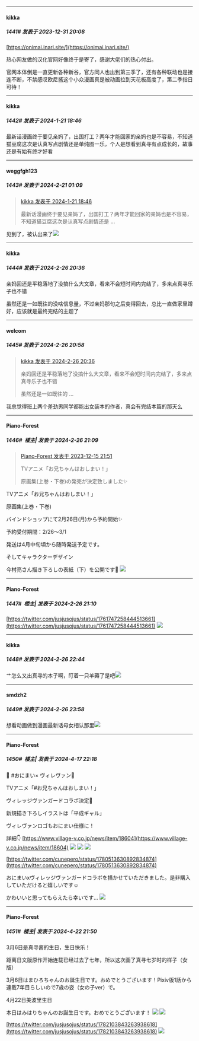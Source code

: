 ﻿
*****

####  kikka  
##### 1441#       发表于 2023-12-31 20:08

[https://onimai.inari.site/](https://onimai.inari.site/)

热心网友做的汉化官网好像终于是寄了，感谢大佬们的热心付出。

官网本体倒是一直更新各种新谷，官方同人也出到第三季了，还有各种联动也是接连不断，不禁感叹欧尼酱这个小众漫画真是被动画拉到天花板高度了，第二季指日可待！

*****

####  kikka  
##### 1442#       发表于 2024-1-21 18:46

最新话漫画终于要见亲妈了，出国打工？两年才能回家的亲妈也是不容易，不知道猫豆腐这次是认真写点剧情还是单纯图一乐，个人是想看到真寻有点成长的，故事还是有始有终才好看

*****

####  weggfgh123  
##### 1443#       发表于 2024-2-21 01:09

<blockquote><a href="httphttps://bbs.saraba1st.com/2b/forum.php?mod=redirect&amp;goto=findpost&amp;pid=63724913&amp;ptid=2065763" target="_blank">kikka 发表于 2024-1-21 18:46</a>

最新话漫画终于要见亲妈了，出国打工？两年才能回家的亲妈也是不容易，不知道猫豆腐这次是认真写点剧情还是 ...</blockquote>
见到了，被认出来了<img src="https://static.saraba1st.com/image/smiley/carton2017/018.gif" referrerpolicy="no-referrer">

*****

####  kikka  
##### 1444#       发表于 2024-2-26 20:36

亲妈回还是平稳落地了没搞什么大文章，看来不会短时间内完结了，多来点真寻乐子也不错

虽然还是一如既往的没啥信息量，不过亲妈那句之后变得回去，总比一直做家里蹲好，应该就是最终完结的主题了


*****

####  welcom  
##### 1445#       发表于 2024-2-26 20:58

<blockquote><a href="httphttps://bbs.saraba1st.com/2b/forum.php?mod=redirect&amp;goto=findpost&amp;pid=64074697&amp;ptid=2065763" target="_blank">kikka 发表于 2024-2-26 20:36</a>

亲妈回还是平稳落地了没搞什么大文章，看来不会短时间内完结了，多来点真寻乐子也不错

虽然还是一如既往的 ...</blockquote>
我总觉得班上两个差劲男同学都能出女装本的作者，真会有完结本篇的那天么

*****

####  Piano-Forest  
##### 1446#         楼主| 发表于 2024-2-26 21:09

<blockquote><a href="httphttps://bbs.saraba1st.com/2b/forum.php?mod=redirect&amp;goto=findpost&amp;pid=63341689&amp;ptid=2065763" target="_blank">Piano-Forest 发表于 2023-12-15 21:51</a>

TVアニメ「お兄ちゃんはおしまい！」  

原画集(上巻・下巻)の発売が決定致しました✨</blockquote>
TVアニメ「お兄ちゃんはおしまい！」

原画集(上巻・下巻)

バインドショップにて2月26日(月)から予約開始✨

予約受付期間：2/26～3/1

発送は4月中旬頃から随時発送予定です。

そしてキャラクターデザイン   

今村亮さん描き下ろしの表紙（下）を公開です🎉
<img src="https://p.sda1.dev/15/792bef87160029240af6e5301ebd1d38/20240226_210908.jpg" referrerpolicy="no-referrer">

*****

####  Piano-Forest  
##### 1447#         楼主| 发表于 2024-2-26 21:10

[https://twitter.com/jusjusojus/status/1761747258444513661](https://twitter.com/jusjusojus/status/1761747258444513661)
<img src="https://p.sda1.dev/15/912e3f63df987638fa012e70f6169de0/20240226_210918.jpg" referrerpolicy="no-referrer">


*****

####  kikka  
##### 1448#       发表于 2024-2-26 22:44

艹怎么又出真寻的本子啊，盯着一只羊薅了是吧<img src="https://static.saraba1st.com/image/smiley/face2017/037.png" referrerpolicy="no-referrer">


*****

####  smdzh2  
##### 1449#       发表于 2024-2-26 23:58

想看动画做到漫画最新话母女相认那里<img src="https://static.saraba1st.com/image/smiley/face2017/076.png" referrerpolicy="no-referrer">

*****

####  Piano-Forest  
##### 1450#         楼主| 发表于 2024-4-17 22:18

💖 #おにまい× ヴィレヴァン💛

TVアニメ「#お兄ちゃんはおしまい！」

ヴィレッジヴァンガードコラボ決定🌟

新規描き下ろしイラストは「平成ギャル」

ヴィレヴァンロゴもおにまい仕様に！

詳細👇
[https://www.village-v.co.jp/news/item/18604](https://www.village-v.co.jp/news/item/18604)
<img src="https://p.sda1.dev/17/cc14efa925e2b1291f0b6d78c7777df6/20240417_221458.jpg" referrerpolicy="no-referrer">
<img src="https://p.sda1.dev/17/cf79c27f6ba75a0b6372b04546849d41/onimai-img-36__1.jpg" referrerpolicy="no-referrer">
<img src="https://p.sda1.dev/17/6cb82251b6c8f1143056e923cf36aeb1/onimai-image-02.jpg" referrerpolicy="no-referrer">

[https://twitter.com/cunepero/status/1780513630892834874](https://twitter.com/cunepero/status/1780513630892834874)

おにまいxヴィレッジヴァンガードコラボを描かせていただきました。是非購入していただけると嬉しいです☺️

かわいいと思ってもらえたら幸いです…
<img src="https://p.sda1.dev/17/84ab051afcba3e778ba248ad03142383/20240417_221646.jpg" referrerpolicy="no-referrer">

*****

####  Piano-Forest  
##### 1451#         楼主| 发表于 2024-4-22 21:50

3月6日是真寻酱的生日，生日快乐！

距离日文版原作开始连载已经过去了七年，所以这次画了真寻七岁时的样子（女版）

3月6日はまひろちゃんのお誕生日です。おめでとうございます！Pixiv版1話から連載7年目らしいので7歳の姿（女の子ver）で。

4月22日美波里生日

本日はみはりちゃんのお誕生日です。おめでとうございます！
<img src="https://p.sda1.dev/17/ec5d5d863182f200dc6126b7c500cb06/20240422_214708.jpg" referrerpolicy="no-referrer">
<img src="https://p.sda1.dev/17/1292ef54f3e00810ebadaa6084c0db72/20240422_214643.jpg" referrerpolicy="no-referrer">

[https://twitter.com/jusjusojus/status/1782103843263938618](https://twitter.com/jusjusojus/status/1782103843263938618)
<img src="https://p.sda1.dev/17/3ed2e94344753f8c1a71817886ab1cf6/20240422_214930.jpg" referrerpolicy="no-referrer">


